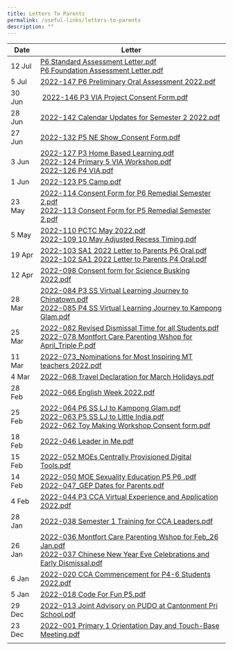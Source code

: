 ```yaml
---
title: Letters To Parents
permalink: /useful-links/letters-to-parents
description: ""
---
```

| Date | Letter |
|---|---|
| 12 Jul | [P6 Standard Assessment Letter.pdf](/files/P6%20Standard%20Assessment%20Letter.pdf) <br> [P6 Foundation Assessment Letter.pdf](/files/P6%20Foundation%20Assessment%20Letter.pdf) |
| 5 Jul  | [2022-147 P6 Preliminary Oral Assessment 2022.pdf](/files/2022-147%20P6%20Preliminary%20Oral%20Assessment%202022.pdf) |
| 30 Jun |  [2022-146 P3 VIA Project Consent Form.pdf](/files/2022-146%20P3%20VIA%20Project%20Consent%20Form.pdf) |
| 28 Jun | [2022-142 Calendar Updates for Semester 2 2022.pdf](/files/2022-142%20Calendar%20Updates%20for%20Semester%202%202022.pdf) |
| 27 Jun | [2022-132 P5 NE Show\_Consent Form.pdf](/files/2022-132%20P5%20NE%20Show_Consent%20Form.pdf) |
| 3 Jun | [2022-127 P3 Home Based Learning.pdf](/files/2022-127%20P3%20Home%20Based%20Learning.pdf) <br> [2022-124 Primary 5 VIA Workshop.pdf](/files/2022-124%20Primary%205%20VIA%20Workshop%20after%20school%20on%2030%20June%202022%20pdf.pdf) <br> [2022-126 P4 VIA.pdf](/files/2022-126%20P4%20VIA.pdf) |
| 1 Jun | [2022-123 P5 Camp.pdf](/files/2022-123%20P5%20Camp.pdf) |
| 23 May | [2022-114 Consent Form for P6 Remedial Semester 2.pdf](/files/2022-114%20Consent%20Form%20for%20P6%20Remedial%20%20Semester%202.pdf) <br> [2022-113 Consent Form for P5 Remedial Semester 2.pdf](/files/2022-113%20Consent%20Form%20for%20P5%20Remedial%20Semester%202.pdf) |
| 5 May | [2022-110 PCTC May 2022.pdf](/files/2022-110%20PCTC%20May%202022.pdf) <br> [2022-109 10 May Adjusted Recess Timing.pdf](/files/2022-109%2010%20May%20Adjusted%20Recess%20Timing.pdf) |
| 19 Apr | [2022-103 SA1 2022 Letter to Parents P6 Oral.pdf](/files/2022-103%20SA1%202022%20Letter%20to%20Parents%20P6%20Oral.pdf) <br> [2022-102 SA1 2022 Letter to Parents P4 Oral.pdf](/files/2022-102%20SA1%202022%20Letter%20to%20Parents%20P4%20Oral.pdf) |
| 12 Apr | [2022-098 Consent form for Science Busking 2022.pdf](/files/2022-098%20Consent%20form%20for%20Science%20Busking%202022.pdf) |
| 28 Mar | [2022-084 P3 SS Virtual Learning Journey to Chinatown.pdf](/files/2022-084%20P3%20SS%20Virtual%20Learning%20Journey%20to%20Chinatown.pdf) <br> [2022-085 P4 SS Virtual Learning Journey to Kampong Glam.pdf](/files/2022-085%20P4%20SS%20Virtual%20Learning%20Journey%20to%20Kampong%20Glam.pdf) |
| 25 Mar | [2022-082 Revised Dismissal Time for all Students.pdf](/files/2022-082%20Revised%20Dismissal%20Time%20for%20all%20Students.pdf) <br> [2022-078 Montfort Care Parenting Wshop for April_Triple P.pdf](/files/2022-078%20Montfort%20Care%20Parenting%20Wshop%20for%20April_Triple%20P.pdf) |
| 11 Mar  | [2022-073_Nominations for Most Inspiring MT teachers 2022.pdf](/files/2022-073_Nominations%20for%20Most%20Inspiring%20MT%20teachers%202022.pdf) |
| 4 Mar | [2022-068 Travel Declaration for March Holidays.pdf](/files/2022-068%20Travel%20Declaration%20for%20March%20Holidays.pdf) |
| 28 Feb  | [2022-066 English Week 2022.pdf](/files/2022-066%20English%20Week%202022.pdf) |
| 25 Feb  | [2022-064 P6 SS LJ to Kampong Glam.pdf](/files/2022-064%20P6%20SS%20LJ%20to%20Kampong%20Glam.pdf) <br> [2022-063 P5 SS LJ to Little India.pdf](/files/2022-063%20P5%20SS%20LJ%20to%20Little%20India.pdf) <br> [2022-062 Toy Making Workshop Consent form.pdf](/files/2022-062%20Toy%20Making%20Workshop%20Consent%20form.pdf) |
| 18 Feb | [2022-046 Leader in Me.pdf](/files/2022-046%20Leader%20in%20Me.pdf) |
| 15 Feb | [2022-052 MOEs Centrally Provisioned Digital Tools.pdf](/files/2022-052%20MOEs%20Centrally%20Provisioned%20Digital%20Tools.pdf) |
| 14 Feb | [2022-050 MOE Sexuality Education P5 P6 .pdf](/files/2022-050%20MOE%20Sexuality%20Education%20%20P5%20%20P6%20.pdf) <br> [2022-047_GEP Dates for Parents.pdf](/files/2022-047_GEP%20Dates%20for%20Parents.pdf) |
| 4 Feb  | [2022-044 P3 CCA Virtual Experience and Application 2022.pdf](/files/2022-044%20P3%20CCA%20Virtual%20Experience%20and%20Application%202022.pdf) |
| 28 Jan  | [2022-038 Semester 1 Training for CCA Leaders.pdf](/files/2022-038%20Semester%201%20Training%20for%20CCA%20Leaders.pdf) |
| 26 Jan | [2022-036 Montfort Care Parenting Wshop for Feb_26 Jan.pdf](/files/2022-036%20Montfort%20Care%20Parenting%20Wshop%20for%20Feb_26%20Jan.pdf) <br> [2022-037 Chinese New Year Eve Celebrations and Early Dismissal.pdf](/files/2022-037%20Chinese%20New%20Year%20Eve%20Celebrations%20and%20Early%20Dismissal.pdf) |
| 6 Jan | [2022-020 CCA Commencement for P4-6 Students 2022.pdf](/files/2022-020%20CCA%20Commencement%20for%20P4-6%20Students%202022.pdf) |
| 5 Jan | [2022-018 Code For Fun P5.pdf](/files/2022-018%20Code%20For%20Fun%20P5.pdf) |
| 29 Dec | [2022-013 Joint Advisory on PUDO at Cantonment Pri School.pdf](/files/2022-013%20Joint%20Advisory%20on%20PUDO%20at%20Cantonment%20Pri%20School.pdf) |
| 23 Dec | [2022-001 Primary 1 Orientation Day and Touch-Base Meeting.pdf](/files/2022-001%20Primary%201%20Orientation%20Day%20and%20Touch-Base%20Meeting.pdf) |
| | |